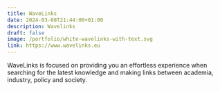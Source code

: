 ```yaml
---
title: WaveLinks
date: 2024-03-08T21:44:00+01:00
description: Wavelinks
draft: false
image: /portfolio/white-wavelinks-with-text.svg
link: https://www.wavelinks.eu
---
```


WaveLinks is focused on providing you an effortless experience when searching for the latest knowledge and making links between academia, industry, policy and society.
